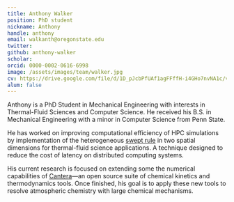 ```yaml
---
title: Anthony Walker
position: PhD student
nickname: Anthony
handle: anthony
email: walkanth@oregonstate.edu
twitter:
github: anthony-walker
scholar:
orcid: 0000-0002-0616-6998
image: /assets/images/team/walker.jpg
cv: https://drive.google.com/file/d/1D_pJcbPfUAf1agFFffH-i4GHo7nvNA1c/view?usp=sharing
alum: false
---
```

Anthony is a PhD Student in Mechanical Engineering with interests in Thermal-Fluid Sciences and Computer Science. He received his B.S. in Mechanical Engineering with a minor in Computer Science from Penn State.

He has worked on improving computational efficiency of HPC simulations by implementation of the heterogeneous [swept rule](https://niemeyer-research-group.github.io/research/swept-time-space) in two spatial dimensions for thermal-fluid science applications. A technique designed to reduce the cost of latency on distributed computing systems.

His current research is focused on extending some the numerical capabilities of [Cantera](https://cantera.org/)&mdash;an open source suite of chemical kinetics and thermodynamics tools. Once finished, his goal is to apply these new tools to resolve atmospheric chemistry with large chemical mechanisms.


[Oregon State University]: http://oregonstate.edu/
[School of Mechanical, Industrial, and Manufacturing Engineering]: http://mime.oregonstate.edu
